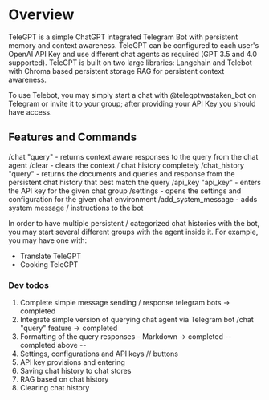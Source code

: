 # Overview
TeleGPT is a simple ChatGPT integrated Telegram Bot with persistent memory and context awareness.
TeleGPT can be configured to each user's OpenAI API Key and use different chat agents as required (GPT 3.5 and 4.0 supported).
TeleGPT is built on two large libraries: Langchain and Telebot with Chroma based persistent storage RAG for persistent context awareness.

To use Telebot, you may simply start a chat with @telegptwastaken_bot on Telegram or invite it to your group; after providing your API Key you should have access.


## Features and Commands
/chat "query" - returns context aware responses to the query from the chat agent
/clear - clears the context / chat history completely
/chat_history "query" - returns the documents and queries and response from the persistent chat history that best match the query
/api_key "api_key" - enters the API key for the given chat group
/settings - opens the settings and configuration for the given chat environment
/add_system_message - adds system message / instructions to the bot


In order to have multiple persistent / categorized chat histories with the bot, you may start several different groups with the agent inside it.
For example, you may have one with:
- Translate TeleGPT
- Cooking TeleGPT



### Dev todos
1. Complete simple message sending / response telegram bots -> completed 
2. Integrate simple version of querying chat agent via Telegram bot /chat "query" feature -> completed
3. Formatting of the query responses - Markdown -> completed
-- completed above --
4. Settings, configurations and API keys // buttons
5. API key provisions and entering
6. Saving chat history to chat stores
7. RAG based on chat history
8. Clearing chat history




